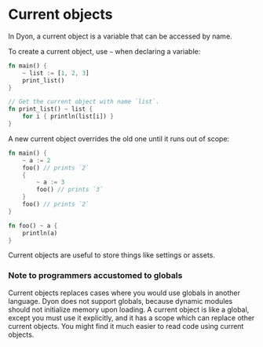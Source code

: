 # Current objects

In Dyon, a current object is a variable that can be accessed by name.

To create a current object, use `~` when declaring a variable:

```rust
fn main() {
    ~ list := [1, 2, 3]
    print_list()
}

// Get the current object with name `list`.
fn print_list() ~ list {
    for i { println(list[i]) }
}
```

A new current object overrides the old one until it runs out of scope:

```rust
fn main() {
    ~ a := 2
    foo() // prints `2`
    {
        ~ a := 3
        foo() // prints `3`
    }
    foo() // prints `2`
}

fn foo() ~ a {
    println(a)
}
```

Current objects are useful to store things like settings or assets.

### Note to programmers accustomed to globals

Current objects replaces cases where you would use globals in another language.
Dyon does not support globals, because dynamic modules should not initialize memory upon loading.
A current object is like a global, except you must use it explicitly,
and it has a scope which can replace other current objects.
You might find it much easier to read code using current objects.
